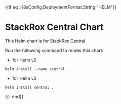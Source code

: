 {{if eq .K8sConfig.DeploymentFormat.String "HELM"}}
# StackRox Central Chart

This Helm chart is for StackRox Central

Run the following command to render this chart:
- for Helm v2
```
helm install --name central .
```
- for Helm v3
```
helm install central .
```

{{- end}}
